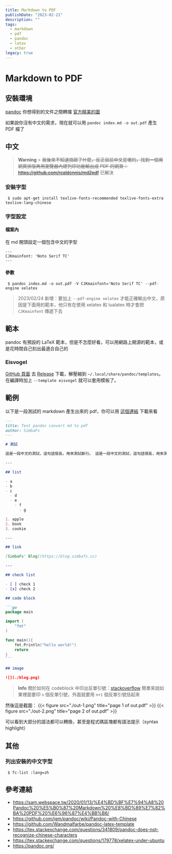 ```yaml
---
title: Markdown to PDF
publishDate: "2023-02-21"
description: ""
tags:
  - markdown
  - pdf
  - pandoc
  - latex
  - other
legacy: true
---
```


# Markdown to PDF

## 安裝環境

[pandoc](https://pandoc.org/) 你想得到的文件之間轉擋 [官方精美的圖](https://pandoc.org/diagram.svgz?v=20230203095535)

如果說你沒有中文的需求，現在就可以用 `pandoc index.md -o out.pdf` 產生 PDF 檔了

## 中文

> **Warning** > ~~我後來不知道搞砸了什麼，反正目前中文是壞的，找到一個用網頁排版再用瀏覽器內建列印功能輸出成 PDF 的網頁：https://github.com/realdennis/md2pdf~~
> 已解決

### 安裝字型

```
 $ sudo apt-get install texlive-fonts-recommended texlive-fonts-extra texlive-lang-chinese
```

### 字型設定

#### 檔案內

在 md 開頭設定一個包含中文的字型

```
---
CJKmainfont: 'Noto Serif TC'
---
```

#### 參數

```
 $ pandoc index.md -o out.pdf -V CJKmainfont='Noto Serif TC' --pdf-engine xelatex
```

> 2023/02/24 新增：要加上 `--pdf-engine xelatex` 才能正確輸出中文，原因是下面用的範本，他只有在使用 xelatex 和 lualatex 時才會把 `CJKmainfont` 傳遞下去

## 範本

pandoc 有預設的 LaTeX 範本，但是不怎麼好看，可以用網路上開源的範本，或是花時間自己刻出最適合自己的

### Eisvogel

[GitHub 頁面](https://github.com/Wandmalfarbe/pandoc-latex-template)
去 [Release](https://github.com/Wandmalfarbe/pandoc-latex-template/releases/latest) 下載，解壓縮到 `~/.local/share/pandoc/templates`。在編譯時加上 `--template eisvogel` 就可以套用模板了。

## 範例

以下是一段測試的 markdown 產生出來的 pdf，你可以用 [這個連結](./out.pdf) 下載來看

````markdown
---
title: Test pandoc convert md to pdf
author: SimbaFs
---

# 測試

這是一段中文的測試，這句話很長，用來測試斷行。 這是一段中文的測試，這句話很長，用來測試斷行。 這是一段中文的測試，這句話很長，用來測試斷行。 這是一段中文的測試，這句話很長，用來測試斷行。 這是一段中文的測試，這句話很長，用來測試斷行。 這是一段中文的測試，這句話很長，用來測試斷行。 這是一段中文的測試，這句話很長，用來測試斷行。 這是一段中文的測試，這句話很長，用來測試斷行。 這是一段中文的測試，這句話很長，用來測試斷行。 這是一段中文的測試，這句話很長，用來測試斷行。 這是一段中文的測試，這句話很長，用來測試斷行。 這是一段中文的測試，這句話很長，用來測試斷行。

---

## list

- a
- b
- c
  - d
  - e
    - f
      - g

1. apple
2. book
3. cookie

---

## link

[SimbaFs' Blog](https://blog.simbafs.cc)

---

## check list

- [ ] check 1
- [x] check 2

## code block

```go
package main

import (
	"fmt"
)

func main(){
	fmt.Println("hello world!")
	return
}
```

## image

![](./blog.png)
````

> **Info**
> 關於如何在 codeblock 中印出反單引號：[stackoverflow](https://stackoverflow.com/questions/55586867/how-to-put-in-markdown-an-inline-code-block-that-only-contains-a-backtick-char)
> 簡單來說如果裡面要印 `n` 個反單引號，外面就要用 `n+1` 個反單引號括起來

然後這是截圖：
{{< figure src="./out-1.png" title="page 1 of out.pdf" >}}
{{< figure src="./out-2.png" title="page 2 of out.pdf" >}}

可以看到大部分的語法都可以轉換，甚至是程式碼區塊都有語法提示（syntax highlight）

## 其他

### 列出安裝的中文字型

```
 $ fc-list :lang=zh
```

## 參考連結

- https://sam.webspace.tw/2020/01/13/%E4%BD%BF%E7%94%A8%20Pandoc%20%E5%B0%87%20Markdown%20%E8%BD%89%E7%82%BA%20PDF%20%E6%96%87%E4%BB%B6/
- https://github.com/jgm/pandoc/wiki/Pandoc-with-Chinese
- https://github.com/Wandmalfarbe/pandoc-latex-template
- https://tex.stackexchange.com/questions/341809/pandoc-does-not-recognize-chinese-characters
- https://tex.stackexchange.com/questions/179778/xelatex-under-ubuntu
- https://pandoc.org/
